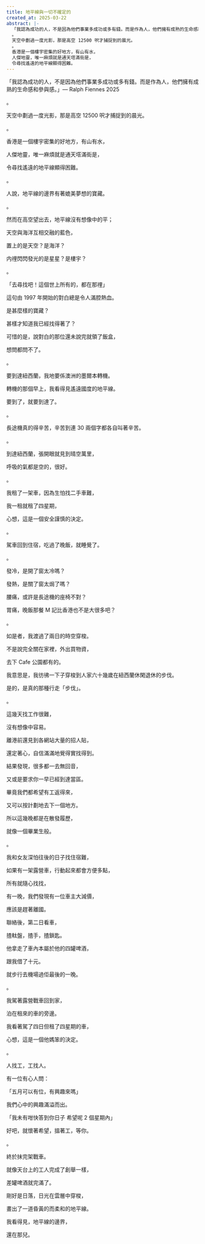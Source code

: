 ```yaml
---
title: 地平線與一切不確定的
created_at: 2025-03-22
abstract: |-
  「我認為成功的人，不是因為他們事業多成功或多有錢。而是作為人，他們擁有成熟的生命感和參與感。」— Ralph Fiennes 2025
  。
  天空中劃過一度光影，那是高空 12500 呎才捕捉到的晨光。
  。
  香港是一個樓宇密集的好地方，有山有水，
  人傑地靈，唯一麻煩就是通天㙮滿街是，
  令尋找遙遠的地平線顯得困難。
---
```


「我認為成功的人，不是因為他們事業多成功或多有錢。而是作為人，他們擁有成熟的生命感和參與感。」— Ralph Fiennes 2025

。

天空中劃過一度光影，那是高空 12500 呎才捕捉到的晨光。

。

香港是一個樓宇密集的好地方，有山有水，

人傑地靈，唯一麻煩就是通天㙮滿街是，

令尋找遙遠的地平線顯得困難。

。

人說，地平線的邊界有著媲美夢想的寶藏。

。

然而在高空望出去，地平線沒有想像中的平；

天空與海洋互相交融的藍色，

置上的是天空？是海洋？

内𥚃閃閃發光的是星星？是樓宇？

。

「去尋找吧！這個世上所有的，都在那𥚃」

這句由 1997 年開始的對白總是令人滿腔熱血。

是甚麼樣的寶藏？

甚樣才知道我已經找得著了？

可惜的是，說對白的那位還未說完就領了飯盒，

想問都問不了。

。

要到達紐西蘭，我地要係澳洲的墨爾本轉機。

轉機的那個早上，我看得見遙遠國度的地平線。

要到了，就要到達了。

。

長途機真的得辛苦，辛苦到連 30 兩個字都各自叫著辛苦。

。

到達紐西蘭，張開眼就見到晴空萬里，

呼吸的氣都是空的，很好。

。

我租了一架車，因為生怕找二手車難，

我一租就租了四星期，

心想，這是一個安全謹慎的決定。

。

駕車回到住宿，吃過了晚飯，就睡覺了。

。

發冷，是開了窗太冷嗎？

發熱，是關了窗太焗了嗎？

腰痛，或許是長途機的座椅不對？

胃痛，晚飯那餐 M 記比香港也不是大很多吧？

。

如是者，我渡過了兩日的時空穿梭。

不是說完全關在家裡，外出買物資，

去下 Cafe 公園都有的。

我意思是，我彷彿一下子穿梭到人家六十幾歲在紐西蘭休閑退休的步伐。

是的，是真的那種行走「步伐」。

。

這幾天找工作很難，

沒有想像中容易。

離港前還見到各網站大量的招人貼，

還定著心，自信滿滿地覺得實找得到。

結果發現，很多都一去無回音，

又或是要求你一早已經到達當區。

畢竟我們都希望有工返得來，

又可以按計劃地去下一個地方。

所以這幾晚都是在散發履歷，

就像一個畢業生般。

。

我和女友深怕往後的日子找住宿難，

如果有一架露營車，行動起來都會方便多點，

所有就隨心找找，

有一晚，我們發現有一位車主大減價，

應該是趕著離國。

聯絡後，第二日看車，

揸軚盤，揸手，揸鎖匙。

他拿走了車內本屬於他的四罐啤酒，

跟我借了十元。

就步行去機場過佢最後的一晚。

。

我駕著露營戰車回到家，

泊在租來的車的旁邊。

我看著駕了四日但租了四星期的車，

心想，這是一個他媽笨的決定。

。

人找工，工找人。

有一位有心人問：

「五月可以有位，有興趣來嗎」

我們心中的興趣滿溢而出。

「我未有咁快答到你日子 希望呢 2 個星期內」

好吧，就懷著希望，搵著工，等你。

。

終於抺完架戰車。

就像天台上的工人完成了創舉一樣，

差罐啤酒就完滿了。

剛好是日落，日光在雲層中穿梭，

畫出了一道昏黃的而柔和的地平線。

我看得見，地平線的邊界，

還在那兒。
